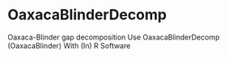 # OaxacaBlinderDecomp
Oaxaca-Blinder gap decomposition Use OaxacaBlinderDecomp (OaxacaBlinder) With (In) R Software
